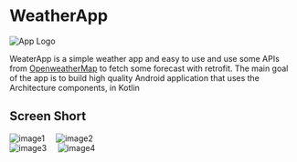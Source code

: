 # WeatherApp

![App Logo](https://blogger.googleusercontent.com/img/a/AVvXsEhze4zLgBoIc2JcSOTM9Ujq9jN1J252DiNwwh3t1K-BogD1qwovQ2dD3M0DZNL5nVNCzTGAxTByFL6yJb8t15hcpj5h05aM-SdeuKzOB6tjzkibIbQm_uQTvoBl6FeCCOTp30aUdgvL9xt8QkFmrKdxnhTl1EmQg_8rQyB3_7mxR8NLDt-xpqgkdTVR)

WeaterApp is a simple weather app and easy to use and use some APIs from [OpenweatherMap](https://openweathermap.org/) to fetch some forecast with retrofit. The main goal of the app is to build high quality Android application that uses the Architecture components, in Kotlin

## Screen Short

![image1](https://blogger.googleusercontent.com/img/a/AVvXsEiAuqTo5AIyd9ud_4LwehYcv3bba8jcM1fuKKbY0cPgX61T4viu6ac8YMVYrrt_NBvmIjyaiZfWVxldCGCvQwnjiKAQZHd-VWOrnIDjP5Fq4INcsXwUipJMC5JmXL7xzBg2E1dGikBwzZa7OtqymB-fkNtXmhKtNiv_4xfkwJxKOh3PB-Lpp9bPATBT=s320)&nbsp;&nbsp;&nbsp;&nbsp;
![image2](https://blogger.googleusercontent.com/img/a/AVvXsEjCKwbWFJ7SQw0TgTgRKhwgXBXqfciB8cCBPlOVwW6tZ4RR4t4OPzlxgPINzWv9P8MEpcWjzqg1An9S5v7IWQcSngf8earCKCrZ8IL_IJSYkcM2OhPrVcnEU9_9dfAc2A47YDojx1BnEU6_VbmSC55yC5vPJLuN_IEonvtKBFHlDa689M_tCGkrln8i=s320)  
![image3](https://blogger.googleusercontent.com/img/a/AVvXsEgpQbJb7frsJ0_639kIjHiQ57ZRzydaAGMbEhGSZJpx70gbXELRxmgcMfxSgV-oR7mcfEfL794qaSHuJ8TeK7H0lfVM1vZ7raBK7UI0WKfQqfUuEQ2ER-4UzQiX9hDAkxEi04KZpYaMJAtxGsqVC9XQRStAMlaLqFHMR6kogxbp5wpOcOtkRth72gMC=s320)&nbsp;&nbsp;&nbsp;&nbsp;
![image4](https://blogger.googleusercontent.com/img/a/AVvXsEg9FwxthDvF4f0ZafAc0Zsf7rdKFRhX2_ZD26rbgOSv6OMq6MVsDo2qyYMynXLfSNMMFOFvvDZ9rr7vniVg6Y1U-Afpnd-qJBIWtoIhmO146wWj0pQ_neZvynzNJWdO9tThyU8v8mfsH0NyaENDfPfV5U7JzlAIz6EXjiRJXPQuapl5ZkqFIeys9Y4p=s320)


